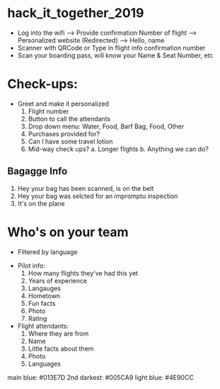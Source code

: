 # hack_it_together_2019

- Log into the wifi --> Provide confirmation Number of flight --> Personalized
website (Redirected) --> Hello, name
- Scanner with QRCode or Type in flight info confirmation number
- Scan your boarding pass, will know your Name & Seat Number, etc

# Check-ups:
- Greet and make it personalized
  1. Flight number
  2. Button to call the attendants
  3. Drop down menu: Water, Food, Barf Bag, Food, Other
  4. Purchases provided for?
  5. Can I have some travel lotion
  6. Mid-way check ups?
      a. Longer flights
      b. Anything we can do?

## Bagagge Info
  1. Hey your bag has been scanned, is on the belt
  2. Hey your bag was selcted for an impromptu inspection
  3. It's on the plane

# Who's on your team
  * Filtered by language
  - Pilot info:
      1. How many flights they've had this yet
      2. Years of experience
      3. Langauges
      4. Hometown
      5. Fun facts
      6. Photo
      7. Rating
  - Flight attendants:
      1. Where they are from
      2. Name
      3. Little facts about them
      4. Photo
      5. Languages
      
main blue: #013E7D
2nd darkest: #005CA9
light blue: #4E90CC
